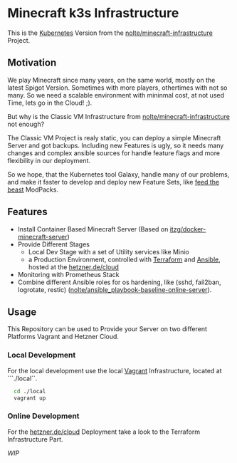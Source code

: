 
# Minecraft k3s Infrastructure 

This is the [Kubernetes](https://kubernetes.io) Version from the [nolte/minecraft-infrastructure](https://github.com/nolte/minecraft-infrastructure) Project.

## Motivation

We play Minecraft since many years, on the same world, mostly on the latest Spigot Version. Sometimes with more players, othertimes with not so many. So we need a scalable environment with mininmal cost, at not used Time, lets go in the Cloud! ;).

But why is the Classic VM Infrastructure from [nolte/minecraft-infrastructure](https://github.com/nolte/minecraft-infrastructure) not enough?

The Classic VM Project is realy static, you can deploy a simple Minecraft Server and got backups.
Including new Features is ugly, so it needs many changes and complex ansible sources for handle feature flags and more flexibility in our deployment.

So we hope, that the Kubernetes tool Galaxy, handle many of our problems, and make it faster to develop and deploy new Feature Sets, like [feed the beast](https://feed-the-beast.com) ModPacks.


## Features

* Install Container Based Minecraft Server (Based on [itzg/docker-minecraft-server](https://github.com/itzg/docker-minecraft-server))
* Provide Different Stages
  * Local Dev Stage with a set of Utility services like Minio
  * a Production Environment, controlled with [Terraform](https://www.terraform.io) and [Ansible](https://ansible.com), hosted at the [hetzner.de/cloud](https://hetzner.de/cloud)
* Monitoring with Prometheus Stack
* Combine different Ansible roles for os hardening, like (sshd, fail2ban, logrotate, restic) ([nolte/ansible_playbook-baseline-online-server](https://github.com/nolte/ansible_playbook-baseline-online-server)). 

## Usage

This Repository can be used to Provide your Server on two different Platforms Vagrant and Hetzner Cloud. 

### Local Development

For the local development use the local [Vagrant](https://vagrantup.com) Infrastructure, located at ```./local``.

```bash
  cd ./local
  vagrant up
```


### Online Development

For the [hetzner.de/cloud](https://hetzner.de/cloud) Deployment take a look to the Terraform Infrastructure Part.

*WIP*
